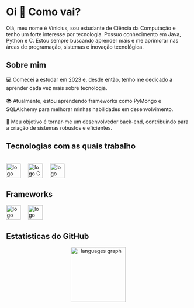 <h1 align="left">Oi 👋 Como vai?</h1>
<p align="left">Olá, meu nome é Vinicius, sou estudante de Ciência da Computação e tenho um forte interesse por tecnologia. Possuo conhecimento em Java, Python e C. Estou sempre buscando aprender mais e me aprimorar nas áreas de programação, sistemas e inovação tecnológica.</p>
<h2 align="left">Sobre mim</h2>
<p align="left">💻 Comecei a estudar em 2023 e, desde então, tenho me dedicado a aprender cada vez mais sobre tecnologia.<br><br>📚 Atualmente, estou aprendendo frameworks como PyMongo e SQLAlchemy para melhorar minhas habilidades em desenvolvimento.<br><br>🎯 Meu objetivo é tornar-me um desenvolvedor back-end, contribuindo para a criação de sistemas robustos e eficientes.</p>
<h2 align="left">Tecnologias com as quais trabalho</h2>
<br clear="both">
<div align="left">
  <img src="https://cdn.jsdelivr.net/gh/devicons/devicon/icons/java/java-original.svg" height="40" alt="logo Java"  />
  <img width="12" />
  <img src="https://skillicons.dev/icons?i=c" height="40" alt="logo C"  />
  <img width="12" />
  <img src="https://skillicons.dev/icons?i=py" height="40" alt="logo Python"  />
</div>
<h2 align="left">Frameworks</h2>
<div align="left">
  <img src="https://cdn.jsdelivr.net/gh/devicons/devicon/icons/sqlalchemy/sqlalchemy-original.svg" height="40" alt="logo SQLAlchemy"  />
  <img width="12" />
  <img src="https://cdn.jsdelivr.net/gh/devicons/devicon/icons/mongodb/mongodb-original.svg" height="40" alt="logo MongoDB"  />
</div>
<h2 align="left">Estatísticas do GitHub</h2>
<div align="center">
  <img src="https://github-readme-stats.vercel.app/api/top-langs?username=V1n1c1u5P4iva&locale=en&hide_title=false&layout=compact&card_width=320&langs_count=5&theme=dracula&hide_border=false&order=2" height="150" alt="languages graph"  />
</div>
